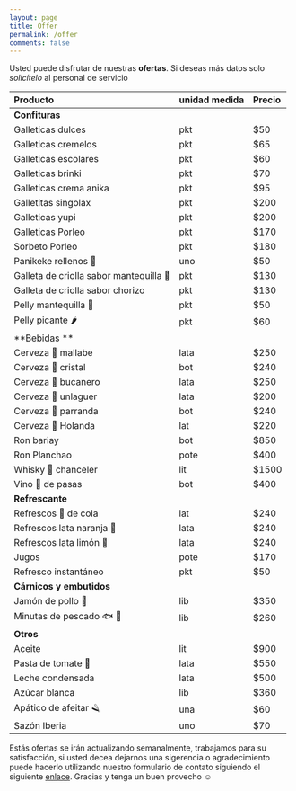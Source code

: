 ```yaml
---
layout: page
title: Offer
permalink: /offer
comments: false
---
```


Usted puede disfrutar de nuestras **ofertas**. Si deseas más datos solo _solicítelo_ al personal de servicio 

|  Producto                            | unidad medida | Precio |
|:-------------------------------------|:--------------|:-------|
| **Confituras**|||
| Galleticas dulces                         |pkt            | $50    |
| Galleticas cremelos                       |pkt            | $65    |
| Galleticas escolares                      |pkt            | $60    |
| Galleticas brinki                         |pkt            | $70    |
| Galleticas crema anika                    |pkt            | $95    |
| Galletitas singolax                       |pkt            | $200   |
| Galleticas yupi                           |pkt            | $200   |
| Galleticas Porleo                         |pkt            | $170   |
| Sorbeto Porleo                            |pkt            | $180   | 
| Panikeke rellenos 🥧                      |uno            | $50    |
| Galleta de criolla sabor mantequilla 🧈   |pkt            | $130   |
| Galleta de criolla sabor chorizo          |pkt            | $130   |
| Pelly mantequilla 🧈                      |pkt            | $50    |
| Pelly picante 🌶️                          |pkt            | $60    |
|**Bebidas **|||
| Cerveza 🍻 mallabe                        |lata           | $250   |
| Cerveza 🍻 cristal                        |bot            | $240   |
| Cerveza 🍻 bucanero                       |lata           | $250   |
| Cerveza 🍻 unlaguer                       |lata           | $200   |
| Cerveza 🍻 parranda                       |bot            | $240   |
| Cerveza 🍻 Holanda                        |lat            | $220   |
| Ron  bariay                               |bot            | $850   |
| Ron Planchao                              |pote           | $400   |
| Whisky 🥃 chanceler                       |lit            | $1500  |
| Vino 🍷 de pasas                          |bot            | $400   |
| **Refrescante**|||
| Refrescos 🥤 de cola                      |lat            | $240   |
| Refrescos lata naranja 🍊                 |lata           | $240   |
| Refrescos lata limón 🍋                   |lata           | $240   |
| Jugos                                     |pote           | $170   |
| Refresco instantáneo                      |pkt            | $50    |
| **Cárnicos y embutidos**|||
| Jamón de pollo 🐔                         |lib            | $350   |
| Minutas de pescado 🐟 🐠                  |lib            | $260   |
| **Otros**|||
| Aceite                                    |lit            | $900   |
| Pasta de tomate 🍅                        |lata           | $550   |
| Leche condensada                          |lata           | $500   | 
| Azúcar blanca                             |lib            | $360   |
| Apático de afeitar 🪒                     |una            | $60    |
| Sazón Iberia                              |uno            | $70    |

Estás ofertas se irán actualizando semanalmente, trabajamos para su satisfacción, si usted decea dejarnos una sigerencia o agradecimiento puede hacerlo utilizando nuestro formulario de contato siguiendo el siguiente [enlace](/contact). Gracias y tenga un buen provecho ☺️ 